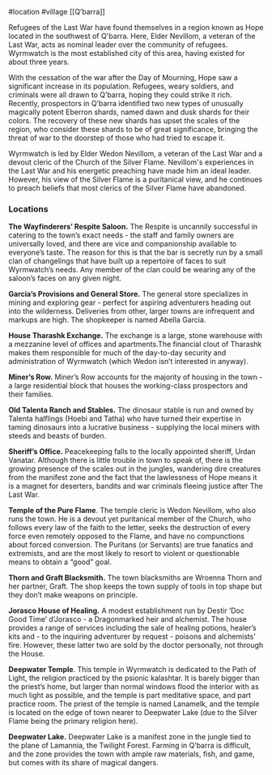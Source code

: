  #location #village [[Q’barra]]

Refugees of the Last War have found themselves in a region known as Hope located in the southwest of Q'barra. Here, Elder Nevillom, a veteran of the Last War, acts as nominal leader over the community of refugees. Wyrmwatch is the most established city of this area, having existed for about three years.

With the cessation of the war after the Day of Mourning, Hope saw a significant increase in its population. Refugees, weary soldiers, and criminals were all drawn to Q’barra, hoping they could strike it rich. Recently, prospectors in Q’barra identified two new types of unusually magically potent Eberron shards, named dawn and dusk shards for their colors. The recovery of these new shards has upset the scales of the region, who consider these shards to be of great significance, bringing the threat of war to the doorstep of those who had tried to escape it.

Wyrmwatch is led by Elder Wedon Nevillom, a veteran of the Last War and a devout cleric of the Church of the Silver Flame. Nevillom's experiences in the Last War and his energetic preaching have made him an ideal leader. However, his view of the Silver Flame is a puritanical view, and he continues to preach beliefs that most clerics of the Silver Flame have abandoned.

### Locations

**The Wayfinderers’ Respite Saloon.** The Respite is uncannily successful in catering to the town’s exact needs - the staff and family owners are universally loved, and there are vice and companionship available to everyone’s taste. The reason for this is that the bar is secretly run by a small clan of changelings that have built up a repertoire of faces to suit Wyrmwatch’s needs. Any member of the clan could be wearing any of the saloon’s faces on any given night.

**Garcia’s Provisions and General Store.** The general store specializes in mining and exploring gear - perfect for aspiring adventurers heading out into the wilderness. Deliveries from other, larger towns are infrequent and markups are high. The shopkeeper is named Abella Garcia.

**House Tharashk Exchange.** The exchange is a large, stone warehouse with a mezzanine level of offices and apartments.The financial clout of Tharashk makes them responsible for much of the day-to-day security and administration of Wyrmwatch (which Wedon isn’t interested in anyway).

**Miner’s Row.** Miner’s Row accounts for the majority of housing in the town - a large residential block that houses the working-class prospectors and their families.

**Old Talenta Ranch and Stables.** The dinosaur stable is run and owned by Talenta halflings (Hoebi and Tatha) who have turned their expertise in taming dinosaurs into a lucrative business - supplying the local miners with steeds and beasts of burden.

**Sheriff’s Office.** Peacekeeping falls to the locally appointed sheriff, Urdan Vanatar. Although there is little trouble in town to speak of, there is the growing presence of the scales out in the jungles, wandering dire creatures from the manifest zone and the fact that the lawlessness of Hope means it is a magnet for deserters, bandits and war criminals fleeing justice after The Last War.

**Temple of the Pure Flame**. The temple cleric is Wedon Nevillom, who also runs the town. He is a devout yet puritanical member of the Church, who follows every law of the faith to the letter, seeks the destruction of every force even remotely opposed to the Flame, and have no compunctions about forced conversion. The Puritans (or Servants) are true fanatics and extremists, and are the most likely to resort to violent or questionable means to obtain a “good” goal.

**Thorn and Graft Blacksmith.** The town blacksmiths are Wroenna Thorn and her partner, Graft. The shop keeps the town supply of tools in top shape but they don’t make weapons on principle.

**Jorasco House of Healing.** A modest establishment run by Destir ‘Doc Good Time’ d’Jorasco - a Dragonmarked heir and alchemist. The house provides a range of services including the sale of healing potions, healer’s kits and - to the inquiring adventurer by request - poisons and alchemists’ fire. However, these latter two are sold by the doctor personally, not through the House.

**Deepwater Temple**. This temple in Wyrmwatch is dedicated to the Path of Light, the religion practiced by the psionic kalashtar. It is barely bigger than the priest’s home, but larger than normal windows flood the interior with as much light as possible, and the temple is part meditative space, and part practice room. The priest of the temple is named Lanamelk, and the temple is located on the edge of town nearer to Deepwater Lake (due to the Silver Flame being the primary religion here).

**Deepwater Lake.** Deepwater Lake is a manifest zone in the jungle tied to the plane of Lamannia, the Twilight Forest. Farming in Q’barra is difficult, and the zone provides the town with ample raw materials, fish, and game, but comes with its share of magical dangers.

